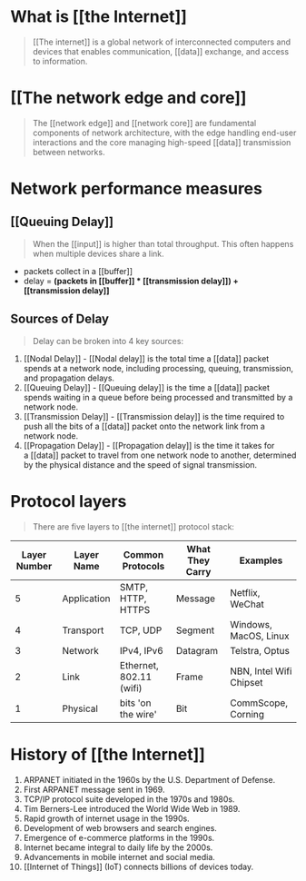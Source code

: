 # What is [[the Internet]]
> [[The internet]] is a global network of interconnected computers and devices that enables communication, [[data]] exchange, and access to information.

# [[The network edge and core]]
> The [[network edge]] and [[network core]] are fundamental components of network architecture, with the edge handling end-user interactions and the core managing high-speed [[data]] transmission between networks.

# Network performance measures
## [[Queuing Delay]]
> When the [[input]] is higher than total throughput. This often happens when multiple devices share a link. 
- packets collect in a [[buffer]]
- delay = **(packets in [[buffer]] * [[transmission delay]]) + [[transmission delay]]**
## Sources of Delay
> Delay can be broken into 4 key sources:
1. [[Nodal Delay]] - [[Nodal delay]] is the total time a [[data]] packet spends at a network node, including processing, queuing, transmission, and propagation delays.
2. [[Queuing Delay]] - [[Queuing delay]] is the time a [[data]] packet spends waiting in a queue before being processed and transmitted by a network node.
3. [[Transmission Delay]] - [[Transmission delay]] is the time required to push all the bits of a [[data]] packet onto the network link from a network node.
4. [[Propagation Delay]] - [[Propagation delay]] is the time it takes for a [[data]] packet to travel from one network node to another, determined by the physical distance and the speed of signal transmission.

# Protocol layers
> There are five layers to [[the internet]] protocol stack:

|Layer Number|Layer Name|Common Protocols|What They Carry|Examples|
|---|---|---|---|---|
|5|Application|SMTP, HTTP, HTTPS|Message|Netflix, WeChat|
|4|Transport|TCP, UDP|Segment|Windows, MacOS, Linux|
|3|Network|IPv4, IPv6|Datagram|Telstra, Optus|
|2|Link|Ethernet, 802.11 (wifi)|Frame|NBN, Intel Wifi Chipset|
|1|Physical|bits 'on the wire'|Bit|CommScope, Corning|



# History of [[the Internet]]
1. ARPANET initiated in the 1960s by the U.S. Department of Defense.
2. First ARPANET message sent in 1969.
3. TCP/IP protocol suite developed in the 1970s and 1980s.
4. Tim Berners-Lee introduced the World Wide Web in 1989.
5. Rapid growth of internet usage in the 1990s.
6. Development of web browsers and search engines.
7. Emergence of e-commerce platforms in the 1990s.
8. Internet became integral to daily life by the 2000s.
9. Advancements in mobile internet and social media.
10. [[Internet of Things]] (IoT) connects billions of devices today.